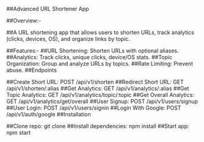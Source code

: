 ##Advanced URL Shortener App

##Overview:-

##A URL shortening app that allows users to shorten URLs, track analytics (clicks, devices, OS), and organize links by topic.

##Features:-
##URL Shortening: Shorten URLs with optional aliases.
##Analytics: Track clicks, unique clicks, device/OS stats.
##Topic Organization: Group and analyze URLs by topics.
##Rate Limiting: Prevent abuse.
##Endpoints

##Create Short URL: POST /api/v1/shorten
##Redirect Short URL: GET /api/v1/shorten/:alias
##Get Analytics: GET /api/v1/analytics/:alias
##Get Topic Analytics: GET /api/v1/analytics/topic/:topic
##Get Overall Analytics: GET /api/v1/analytics/get/overall
##User Signup: POST /api/v1/users/signup
##User Login: POST /api/v1/users/signin
##Login With Google: POST /api/v1/auth/google
##Installation

##Clone repo: git clone <repository-url>
##Install dependencies: npm install
##Start app: npm start
